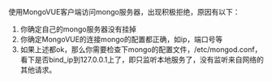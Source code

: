 使用MongoVUE客户端访问mongo服务器，出现积极拒绝，原因有以下：

1. 你确定自己的mongo服务器没有挂掉
2. 你确定MongoVUE的连接mongo的配置都正确，如ip，端口号等
3. 如果上述都ok，那么你需要检查下mongo的配置文件，/etc/mongod.conf，看下是否bind_ip到127.0.0.1上了，即只监听本地服务了，没有监听来自网络的其他请求。
